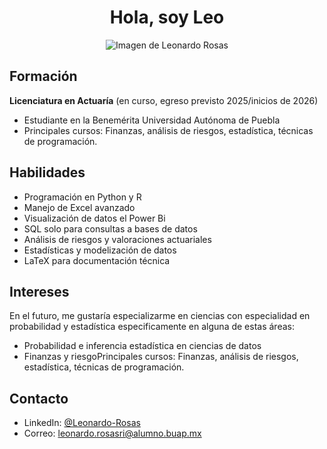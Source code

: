 <div align="center">
  <h1>Hola, soy Leo</h1>
  <img src="https://www.avanzaentucarrera.com/orientacion/comp/uploads/2019/06/AVTC-actuario.jpg" alt="Imagen de Leonardo Rosas">
</div>

## Formación
**Licenciatura en Actuaría** (en curso, egreso previsto 2025/inicios de 2026)
- Estudiante en la Benemérita Universidad Autónoma de Puebla 
- Principales cursos: Finanzas, análisis de riesgos, estadística, técnicas de programación.


## Habilidades
- Programación en Python y R
- Manejo de Excel avanzado
- Visualización de datos el Power Bi
- SQL solo para consultas a bases de datos
- Análisis de riesgos y valoraciones actuariales
- Estadísticas y modelización de datos
- LaTeX para documentación técnica

## Intereses
En el futuro, me gustaría especializarme en ciencias con especialidad en probabilidad y estadística especificamente en alguna de estas áreas:
 - Probabilidad e inferencia estadística en ciencias de datos
 - Finanzas y riesgoPrincipales cursos: Finanzas, análisis de riesgos, estadística, técnicas de programación.


## Contacto
- LinkedIn: [@Leonardo-Rosas](linkedin.com/in/leonardo-rosas-30b6b6215)
- Correo: leonardo.rosasri@alumno.buap.mx



